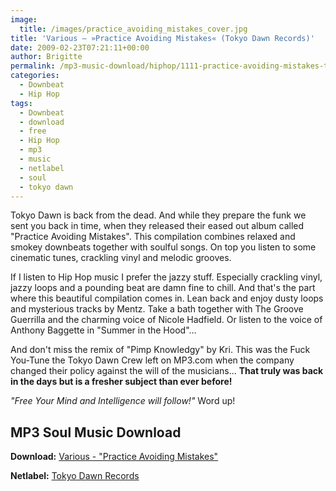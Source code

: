 ```yaml
---
image:
  title: /images/practice_avoiding_mistakes_cover.jpg
title: 'Various – »Practice Avoiding Mistakes« (Tokyo Dawn Records)'
date: 2009-02-23T07:21:11+00:00
author: Brigitte
permalink: /mp3-music-download/hiphop/1111-practice-avoiding-mistakes-tokyo-dawn
categories:
  - Downbeat
  - Hip Hop
tags:
  - Downbeat
  - download
  - free
  - Hip Hop
  - mp3
  - music
  - netlabel
  - soul
  - tokyo dawn
---
```

Tokyo Dawn is back from the dead. And while they prepare the funk we sent you back in time, when they released their eased out album called "Practice Avoiding Mistakes". This compilation combines relaxed and smokey downbeats together with soulful songs. On top you listen to some cinematic tunes, crackling vinyl and melodic grooves.

<!--more-->

If I listen to Hip Hop music I prefer the jazzy stuff. Especially crackling vinyl, jazzy loops and a pounding beat are damn fine to chill. And that's the part where this beautiful compilation comes in. Lean back and enjoy dusty loops and mysterious tracks by Mentz. Take a bath together with The Groove Guerrilla and the charming voice of Nicole Hadfield. Or listen to the voice of Anthony Baggette in "Summer in the Hood"...

And don't miss the remix of "Pimp Knowledgy" by Kri. This was the Fuck You-Tune the Tokyo Dawn Crew left on MP3.com when the company changed their policy against the will of the musicians... **That truly was back in the days but is a fresher subject than ever before!**

_"Free Your Mind and Intelligence will follow!"_ Word up!

## MP3 Soul Music Download

**Download:** <a href="http://ftp.scene.org/pub/music/groups/tokyodawn/tdr03-practice_avoiding_mistakes/" target="_blank">Various - "Practice Avoiding Mistakes"</a>
  
**Netlabel:** <a href="http://www.tokyodawn.net" target="_blank">Tokyo Dawn Records</a>